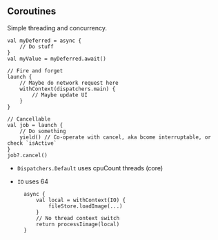 








## Coroutines
Simple threading and concurrency.

    val myDeferred = async {
        // Do stuff
    }
    val myValue = myDeferred.await()

    // Fire and forget
    launch {
        // Maybe do network request here
        withContext(dispatchers.main) {
            // Maybe update UI
        }
    }
    
    // Cancellable
    val job = launch {
        // Do something
        yield() // Co-operate with cancel, aka bcome interruptable, or check `isActive`
    }
    job?.cancel()

- `Dispatchers.Default` uses cpuCount threads (core)
- `IO` uses 64

        async {
            val local = withContext(IO) {
                fileStore.loadImage(...)
            }
            // No thread context switch
            return processIimage(local)
        }

